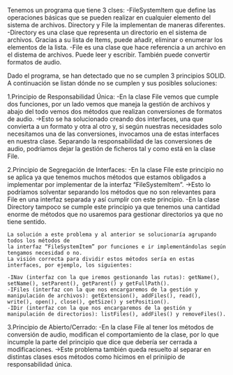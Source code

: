 Tenemos un programa que tiene 3 clses:
-FileSystemItem que define las operaciones básicas que se pueden
realizar en cualquier elemento del sistema de archivos. Directory y File la implementan
de maneras diferentes.
-Directory es una clase que representa un directorio en el sistema de archivos. Gracias 
a su lista de Items, puede añadir, eliminar o enumerar los elementos de la lista.
-File es una clase que hace referencia a un archivo en el distema de archivos.
Puede leer y escribir. También puede convertir formatos de audio.

Dado el programa, se han detectado que no se cumplen 3 principios SOLID. 
A continuación se listan dónde no se cumplen y sus posibles soluciones:

1.Principio de Responsabilidad Única:
    -En la clase File vemos que cumple dos funciones, por un lado vemos que maneja 
    la gestión de archivos y abajo del todo vemos dos métodos que realizan conversiones de formatos de audio.
    ->Esto se ha solucionado creando dos interfaces, una que convierta a un formato y otra al otro y, 
    si según nuestras necesidades solo necesitamos una de las conversiones, invocamos una de estas interfaces 
    en nuestra clase. Separando la responsabilidad de las conversiones de audio, 
    podríamos dejar la gestión de ficheros tal y como está en la clase File.


2.Principio de Segregación de Interfaces:
    -En la clase File este principio no se aplica ya que tenemos muchos métodos que estamos obligados a 
    implementar por implementar de la interfaz “FileSystemItem”.
    ->Esto lo podríamos solventar separando los métodos que no son relevantes para File en una 
    interfaz separada y así cumplir con este principio.
    -En la clase Directory tampoco se cumple este principio ya que tenemos una cantidad enorme 
    de métodos que no usaremos para gestionar directorios ya que no tiene sentido.
    
    La solución a este problema y al anterior se solucionaría agrupando todos los métodos de 
    la interfaz “FileSystemItem” por funciones e ir implementándolas según tengamos necesidad o no.
    La visión correcta para dividir estos métodos sería en estas interfaces, por ejemplo, los siguientes:

    -INav (interfaz con la que iremos gestionando las rutas): getName(), setName(), setParent(), getParent() y getFullPath().
    -IFiles (interfaz con la que nos encargaremos de la gestión y manipulación de archivos): getExtension(), addFiles(), read(), write(), open(), close(), getSize() y setPosition().
    -IDir (interfaz con la que nos encargaremos de la gestión y manipulación de directorios): listFiles(), addFiles() y removeFiles().

3.Principio de Abierto/Cerrado:
    -En la clase File al tener los métodos de conversión de audio, modifican el comportamiento de la
    clase, por lo que incumple la parte del principio que dice que debería ser cerrada a modificaciones.
    ->Este problema  también queda resuelto al separar en distintas clases esos métodos como hicimos
    en el priniipio de responsabilidad única.